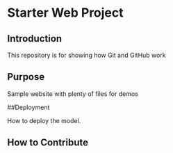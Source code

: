 # Starter Web Project

## Introduction

This repository is for showing how Git and GitHub work

## Purpose

Sample website with plenty of files for demos

##Deployment

How to deploy the model.

## How to Contribute
